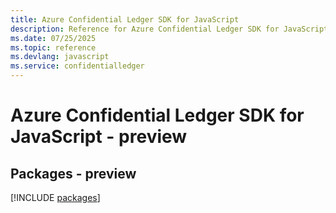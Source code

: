 ```yaml
---
title: Azure Confidential Ledger SDK for JavaScript
description: Reference for Azure Confidential Ledger SDK for JavaScript
ms.date: 07/25/2025
ms.topic: reference
ms.devlang: javascript
ms.service: confidentialledger
---
```

# Azure Confidential Ledger SDK for JavaScript - preview
## Packages - preview
[!INCLUDE [packages](confidential-ledger-index.md)]
